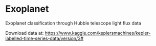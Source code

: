 # Exoplanet
Exoplanet classification through Hubble telescope light flux data

Download data at: https://www.kaggle.com/keplersmachines/kepler-labelled-time-series-data/version/3#
